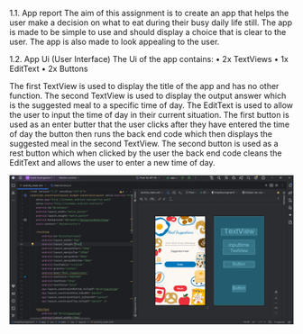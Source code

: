 1.1.	App report
The aim of this assignment is to create an app that helps the user make a decision on what to eat during their busy daily life still. 
The app is made to be simple to use and should display a choice that is clear to the user. The app is also made to look appealing to the user.

1.2.	App Ui (User Interface)
The Ui of the app contains:
•	2x TextViews 
•	1x EditText 
•	2x Buttons

The first TextView is used to display the title of the app and has no other function.
The second TextView is used to display the output answer which is the suggested meal to a specific time of day. 
The EditText is used to allow the user to input the time of day in their current situation. The first button is used as 
an enter butter that the user clicks after they have entered the time of day the button then runs the back end code which 
then displays the suggested meal in the second TextView. The second button is used as a rest button which when clicked by 
the user the back end code cleans the EditText and allows the user to enter a new time of day.

![image alt](https://github.com/st10476957/IMAD-ASSIGNMENT-1/blob/9bb19173c54c4746c8a82c68301cdca078b160d3/user%20interface.png)


